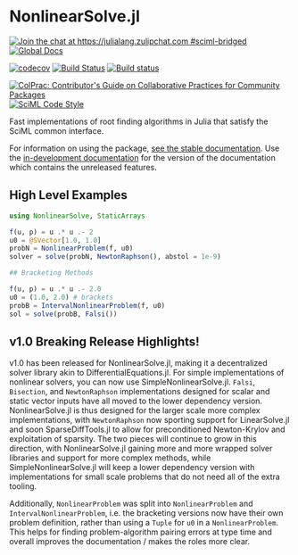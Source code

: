 # NonlinearSolve.jl

[![Join the chat at https://julialang.zulipchat.com #sciml-bridged](https://img.shields.io/static/v1?label=Zulip&message=chat&color=9558b2&labelColor=389826)](https://julialang.zulipchat.com/#narrow/stream/279055-sciml-bridged)
[![Global Docs](https://img.shields.io/badge/docs-SciML-blue.svg)](https://docs.sciml.ai/NonlinearSolve/stable/)

[![codecov](https://codecov.io/gh/SciML/NonlinearSolve.jl/branch/master/graph/badge.svg)](https://codecov.io/gh/SciML/NonlinearSolve.jl)
[![Build Status](https://github.com/SciML/NonlinearSolve.jl/workflows/CI/badge.svg)](https://github.com/SciML/NonlinearSolve.jl/actions?query=workflow%3ACI)
[![Build status](https://badge.buildkite.com/413dc8df7d555cc14c262aba066503a9e7a42023f9cfb75a55.svg)](https://buildkite.com/julialang/nonlinearsolve-dot-jl)

[![ColPrac: Contributor's Guide on Collaborative Practices for Community Packages](https://img.shields.io/badge/ColPrac-Contributor%27s%20Guide-blueviolet)](https://github.com/SciML/ColPrac)
[![SciML Code Style](https://img.shields.io/static/v1?label=code%20style&message=SciML&color=9558b2&labelColor=389826)](https://github.com/SciML/SciMLStyle)

Fast implementations of root finding algorithms in Julia that satisfy the SciML common interface.

For information on using the package,
[see the stable documentation](https://docs.sciml.ai/NonlinearSolve/stable/). Use the
[in-development documentation](https://docs.sciml.ai/NonlinearSolve/dev/) for the version of
the documentation which contains the unreleased features.

## High Level Examples

```julia
using NonlinearSolve, StaticArrays

f(u, p) = u .* u .- 2
u0 = @SVector[1.0, 1.0]
probN = NonlinearProblem(f, u0)
solver = solve(probN, NewtonRaphson(), abstol = 1e-9)

## Bracketing Methods

f(u, p) = u .* u .- 2.0
u0 = (1.0, 2.0) # brackets
probB = IntervalNonlinearProblem(f, u0)
sol = solve(probB, Falsi())
```

## v1.0 Breaking Release Highlights!

v1.0 has been released for NonlinearSolve.jl, making it a decentralized solver library
akin to DifferentialEquations.jl. For simple implementations of nonlinear solvers,
you can now use SimpleNonlinearSolve.jl. `Falsi`, `Bisection`, and `NewtonRaphson`
implementations designed for scalar and static vector inputs have all moved to the
lower dependency version. NonlinearSolve.jl is thus designed for the larger scale
more complex implementations, with `NewtonRaphson` now sporting support for
LinearSolve.jl and soon SparseDiffTools.jl to allow for preconditioned Newton-Krylov and
exploitation of sparsity. The two pieces will continue to grow in this direction,
with NonlinearSolve.jl gaining more and more wrapped solver libraries and support
for more complex methods, while SimpleNonlinearSolve.jl will keep a lower dependency
version with implementations for small scale problems that do not need all of the
extra tooling.

Additionally, `NonlinearProblem` was split into `NonlinearProblem` and `IntervalNonlinearProblem`,
i.e. the bracketing versions now have their own problem definition, rather than using
a `Tuple` for `u0` in a `NonlinearProblem`. This helps for finding problem-algorithm
pairing errors at type time and overall improves the documentation / makes the roles
more clear.
